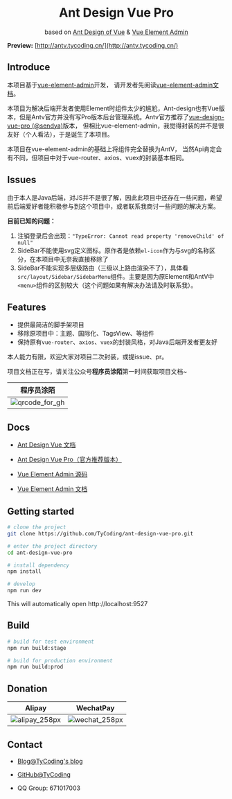 <h1 align="center">Ant Design Vue Pro</h1>
<div align="center">
based on  <a href="https://vuecomponent.github.io/ant-design-vue/docs/vue/introduce-cn/" target="_blank">Ant Design of Vue</a> & <a href="https://github.com/PanJiaChen/vue-element-admin" target="_blank">Vue Element Admin</a>
</div>


**Preview:**  [http://antv.tycoding.cn/](http://antv.tycoding.cn/)

## Introduce

本项目基于[vue-element-admin](https://github.com/PanJiaChen/vue-element-admin)开发， 请开发者先阅读[vue-element-admin文档](https://panjiachen.gitee.io/vue-element-admin-site/zh/)。

本项目为解决后端开发者使用Element时组件太少的尴尬，Ant-design也有Vue版本，但是Antv官方并没有写Pro版本后台管理系统。Antv官方推荐了[vue-design-vue-pro (@sendya)](https://github.com/vueComponent/ant-design-vue-pro)版本， 但相比vue-element-admin，我觉得封装的并不是很友好（个人看法），于是诞生了本项目。

本项目在vue-element-admin的基础上将组件完全替换为AntV， 当然Api肯定会有不同，但项目中对于vue-router、axios、vuex的封装基本相同。

## Issues

由于本人是Java后端，对JS并不是很了解，因此此项目中还存在一些问题，希望前后端爱好者能积极参与到这个项目中，或者联系我商讨一些问题的解决方案。

**目前已知的问题：**

1. 注销登录后会出现：`"TypeError: Cannot read property 'removeChild' of null"`
2. SideBar不能使用svg定义图标。原作者是依赖`el-icon`作为与svg的名称区分，在本项目中无奈我直接移除了
3. SideBar不能实现多层级路由（三级以上路由渲染不了），具体看`src/layout/Sidebar/SidebarMenu`组件。主要是因为原Element和AntV中`<menu>`组件的区别较大（这个问题如果有解决办法请及时联系我）。

## Features

- 提供最简洁的脚手架项目
- 移除原项目中：主题、国际化、TagsView、等组件
- 保持原有`vue-router`、`axios`、`vuex`的封装风格，对Java后端开发者更友好

本人能力有限，欢迎大家对项目二次封装，或提issue、pr。

项目文档正在写，请关注公众号**程序员涂陌**第一时间获取项目文档~

| 程序员涂陌                                                  |
| ----------------------------------------------------------- |
| ![qrcode_for_gh](http://cdn.tycoding.cn/20200610184737.jpg) |


## Docs

- [Ant Design Vue 文档](https://www.antdv.com/docs/vue/introduce-cn/)

- [Ant Design Vue Pro（官方推荐版本）](https://github.com/vueComponent/ant-design-vue-pro)

- [Vue Element Admin 源码](https://github.com/PanJiaChen/vue-element-admin)

- [Vue Element Admin 文档](https://panjiachen.gitee.io/vue-element-admin-site/zh/)



## Getting started

```bash
# clone the project
git clone https://github.com/TyCoding/ant-design-vue-pro.git

# enter the project directory
cd ant-design-vue-pro

# install dependency
npm install

# develop
npm run dev
```

This will automatically open http://localhost:9527

## Build

```bash
# build for test environment
npm run build:stage

# build for production environment
npm run build:prod
```

## Donation

| Alipay                                                     | WechatPay                                                  |
| ---------------------------------------------------------- | ---------------------------------------------------------- |
| ![alipay_258px](http://cdn.tycoding.cn/20200610132929.png) | ![wechat_258px](http://cdn.tycoding.cn/20200610132940.png) |

## Contact

- [Blog@TyCoding's blog](http://www.tycoding.cn)

- [GitHub@TyCoding](https://github.com/TyCoding)

- QQ Group: 671017003